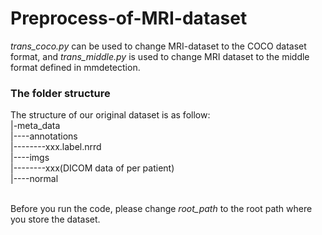 # Preprocess-of-MRI-dataset
*trans_coco.py* can be used to change MRI-dataset to the COCO dataset format, and *trans_middle.py* is used to change MRI dataset to the middle format defined in mmdetection.
### The folder structure<br />
The structure of our original dataset is as follow:<br />
|-meta_data<br />
|----annotations<br />
|--------xxx.label.nrrd<br />
|----imgs<br />
|--------xxx(DICOM data of per patient)<br />
|----normal<br />
<br />

Before you run the code, please change *root_path* to the root path where you store the dataset.

